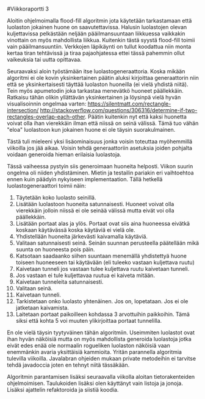 #Viikkoraportti 3

Aloitin ohjelmoimalla flood-fill algoritmin jota käytetään tarkastamaan että luolaston jokainen huone on saavutettavissa. Halusin luolastojen olevan kuljettavissa pelkästään neljään pääilmansuuntaan liikkuessa vaikkakin vinottain on myös mahdollista liikkua. Kuitenkin tästä syystä flood-fill toimii vain pääilmansuuntiin. Verkkojen läpikäynti on tullut koodattua niin monta kertaa tiran tehtävissä ja tiraa pajaohjatessa ettei tässä pahemmin ollut vaikeuksia tai uutta opittavaa.

Seuraavaksi aloin työstämään itse luolastogeneraattoria. Koska mikään algoritmi ei ole kovin yksinkertainen päätin aluksi kirjoittaa generaattorin niin että se yksinkertaisesti täyttää luolaston huoneilla (ei vielä yhdistä niitä). Tein myös apumetodin joka tarkastaa menevätkö huoneet päällekkäin. Ratkaisu tähän olikin yllättävän yksinkertainen ja löysinpä vielä hyvän visualisoinnin ongelmaa varten: https://silentmatt.com/rectangle-intersection/ http://stackoverflow.com/questions/306316/determine-if-two-rectangles-overlap-each-other. Päätin kuitenkin nyt että kaksi huonetta voivat olla ihan vierekkäin ilman että niissä on seinä välissä. Tämä tuo vähän "eloa" luolastoon kun jokainen huone ei ole täysin suorakulmainen. 

Tästä tuli mieleeni yksi lisäominaisuus jonka voisin toteuttaa myöhemmillä viikoilla jos jää aikaa. Voisin tehdä generaattoriin asetuksia joiden pohjalta voidaan generoida hieman erilaisia luolastoja.

Tässä vaiheessa pystyin siis generoimaan huoneita helposti. Viikon suurin ongelma oli niiden yhdistäminen. Mietin ja testailin pariakin eri vaihtoehtoa ennen kuin päädyin nykyiseen implementaation. Tällä hetkellä luolastogeneraattori toimii näin:
1. Täytetään koko luolasto seinillä.
2. Lisätään luolastoon huoneita satunnaisesti. Huoneet voivat olla vierekkäin jolloin niissä ei ole seinää välissä mutta eivät voi olla päällekkäin.
3. Lisätään portaat alas ja ylös. Portaat ovat siis aina huoneessa eivätkä koskaan käytävässä koska käytäviä ei vielä ole.
4. Yhdistellään huoneita järkevästi kaivamalla käytäviä.
  1. Valitaan satunnaisesti seinä. Seinän suunnan perusteella päätellään mikä suunta on huoneesta pois päin.
  2. Katsotaan saadaanko siihen suuntaan menemällä yhdistettyä huone toiseen huoneeseen tai käytävään (eli tuleeko vastaan kuljettava ruutu)
  3. Kaivetaan tunneli jos vastaan tulee kuljettava ruutu kaivetaan tunneli.
  4. Jos vastaan ei tule kuljettavaa ruutua ei kaiveta mitään.
5. Kaivetaan tunneleita satunnaisesti. 
  1. Valitaan seinä.
  2. Kaivetaan tunneli.
  3. Tarkistetaan onko luolasto yhtenäinen. Jos on, lopetataan. Jos ei ole jatketaan kaivamista.
6. Laitetaan portaat paikoilleen kohdassa 3 arvottuihin paikkoihin. Tämä siksi että kohta 5 voi muuten ylikirjoittaa portaat tunnelilla.


En ole vielä täysin tyytyväinen tähän algoritmiin. Useimmiten luolastot ovat ihan hyvän näköisiä mutta on myös mahdollista generoida luolastoja jotka eivät edes enää ole normaalin rogueliken luolaston näköisiä vaan enemmänkin avaria yksittäisiä kammioita. Yritän parannella algoritmia tulevilla viikoilla. Javalabran ohjeiden mukaan private metodeihin ei tarvitse tehdä javadoccia joten en tehnyt niitä tässäkään.

Algoritmin parantamisen lisäksi seuraavalla viikolla aloitan tietorakenteiden ohjelmoimisen. Taulukoiden lisäksi olen käyttänyt vain listoja ja jonoja. Lisäksi ajattelin refaktoroida ja siistiä koodia. 
